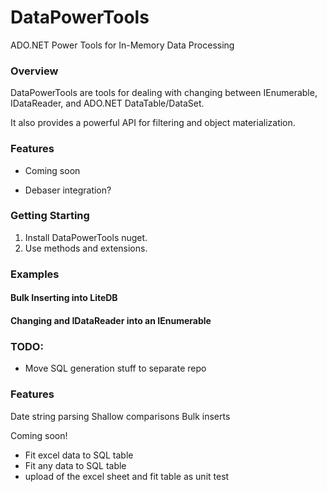 # DataPowerTools
ADO.NET Power Tools for In-Memory Data Processing

### Overview

DataPowerTools are tools for dealing with changing between IEnumerable, IDataReader, and ADO.NET DataTable/DataSet. 

It also provides a powerful API for filtering and object materialization.

### Features

- Coming soon

- Debaser integration?

### Getting Starting

1. Install DataPowerTools nuget.
2. Use methods and extensions.

### Examples

#### Bulk Inserting into LiteDB



#### Changing and IDataReader into an IEnumerable






### TODO:

- Move SQL generation stuff to separate repo


### Features

Date string parsing
Shallow comparisons
Bulk inserts


Coming soon!

 - Fit excel data to SQL table
 - Fit any data to SQL table
  - upload of the excel sheet and fit table as unit test
